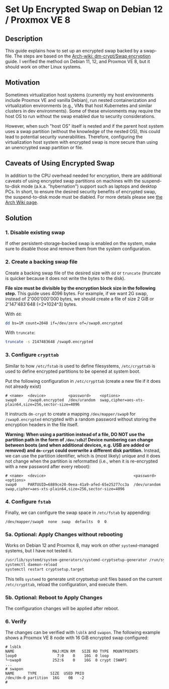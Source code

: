 # Set Up Encrypted Swap on Debian 12 / Proxmox VE 8

## Description

This guide explains how to set up an encrypted swap backed by a swap-file.
The steps are based on the [Arch-wiki: dm-crypt/Swap encryption](https://wiki.archlinux.org/title/Dm-crypt/Swap_encryption) guide.
I verified the method on Debian 11, 12, and Proxmox VE 8, but it should work on other Linux systems.

## Motivation

Sometimes virtualization host systems (currently my host environments include Proxmox VE and vanilla Debian), run nested containerization and virtualization environments (e.g., VMs that host Kubernetes and similar clusters in dev environments).
Some of these envionments may require the host OS to run without the swap enabled due to security considerations.

However, when such "host OS" itself is nested and if the parent host system uses a swap partition (without the knowledge of the nested OS), this could lead to potential security vunerabilities.
Therefore, configuring the virtualization host system with encrypted swap is more secure than using an unencrypted swap partition or file.

## Caveats of Using Encrypted Swap

In addition to the CPU overhead needed for encryption, there are additional caveats of using encrypted swap partitions on machines with the  suspend-to-disk mode (a.k.a. "hybernation") support such as laptops and desktop PCs.
In short, to ensure the desired security benefits of encrypted swap, the suspend-to-disk mode must be diabled.
For more details please see [the Arch Wiki page](https://wiki.archlinux.org/title/Dm-crypt/Swap_encryption).

## Solution

### 1. Disable existing swap

If other persistent-storage-backed swap is enabled on the system, make sure to disable those and remove them from the system configuration.

### 2. Create a backing swap file

Create a backing swap file of the desired size with `dd` or `truncate` (truncate is quicker because it does not write the bytes to the disk).

**File size must be divisible by the encryption block size in the following step.** This guide uses 4096 bytes. For example, if we want 2G swap, instead of 2'000'000'000 bytes, we should create a file of size 2 GiB or 2'147'483'648 (=2*1024^3) bytes.

With `dd`:
```bash
dd bs=1M count=2048 if=/dev/zero of=/swap0.encrypted
```

With `truncate`:
```bash
truncate -s 2147483648 /swap0.encrypted
```

### 3. Configure `crypttab`

Similar to how `/etc/fstab` is used to define filesystems, `/etc/crypttab` is used to define encrypted partitions to be opened at system boot.

Put the following configuration in `/etc/crypttab` (create a new file if it does not already exist)
```
# <name>  <device>          <password>    <options>
swap0     /swap0.encrypted  /dev/urandom  swap,cipher=aes-xts-plain64,size=256,sector-size=4096
```

It instructs `dm-crypt` to create a mapping `/dev/mapper/swap0` for `/swap0.encrypted` encrypted with a random password without storing the encryption headers in the file itself.

**Warning: When using a partition instead of a file, DO NOT use the partition path in the form of `/dev/sdb2`! Device numbering can change between boots (and when additional devices, e.g. USB are added or removed) and `dm-crypt` could overwrite a different disk partition.** Instead, we can use the partition identifier, which is (most likely) unique and it does not change when the partition is reformatted (i.e., when it is re-encrypted with a new password after every reboot):
```
# <name>  <device>                                       <password>    <options>
swap0     PARTUUID=6889ce20-0eea-41a9-afed-65e25277cc3a  /dev/urandom  swap,cipher=aes-xts-plain64,size=256,sector-size=4096
```

### 4. Configure `fstab`

Finally, we can configure the swap space in `/etc/fstab` by appending:
```
/dev/mapper/swap0  none  swap  defaults  0  0
```

### 5a. Optional: Apply Changes without rebooting

Works on Debian 12 and Proxmox 8, may work on other `systemd`-managed systems, but I have not tested it.

```bash
/usr/lib/systemd/system-generators/systemd-cryptsetup-generator /run/systemd/generator
systemctl daemon-reload
systemctl restart cryptsetup.target
```

This tells `systemd` to generate unit cryptsetup unit files based on the current `/etc/crypttab`, reload the configuration, and execute them.


### 5b. Optional: Reboot to Apply Changes

The configuration changes will be applied after reboot.

### 6. Verify

The changes can be verified with `lsblk` and `swapon`.
The following example shows a Proxmox VE 8 node with 16 GiB encrypted swap configured:
```
# lsblk
NAME                 MAJ:MIN RM   SIZE RO TYPE  MOUNTPOINTS
loop0                  7:0    0    16G  0 loop  
└─swap0              252:6    0    16G  0 crypt [SWAP]
...
# swapon
NAME      TYPE      SIZE  USED PRIO
/dev/dm-0 partition  16G    0B   -2
#
```
